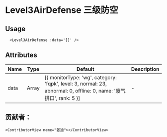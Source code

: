 # Level3AirDefense 三级防空

## Usage

```vue
  <Level3AirDefense :data='[]' />
```

## Attributes

| Name | Type   | Default | Description |
| --- |--------|---------|-------------|
| data | Array |   [{ monitorType: 'wg', category: 'fqpk', level: 3, normal: 23, abnormal: 0, offline: 0, name: '废气排口', rank: 5 }]| -|
        
## 贡献者：

```vue
<ContributorView name="张迪"></ContributorView>
```